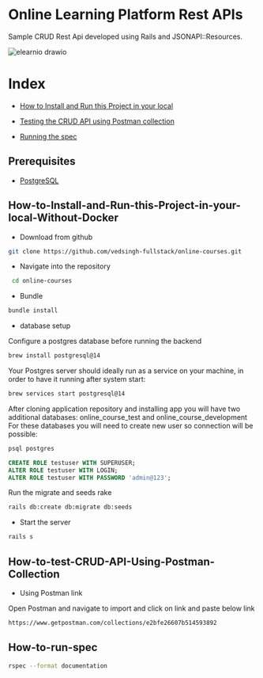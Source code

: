 # Online Learning Platform Rest APIs

Sample CRUD Rest Api developed using Rails and JSONAPI::Resources.

![elearnio drawio](https://user-images.githubusercontent.com/7689116/208054746-299b7cf1-28b9-4d5e-86ed-201dcf87c363.svg)


# Index
* [How to Install and Run this Project in your local](#How-to-Install-and-Run-this-Project-in-your-local-Without-Docker)

* [Testing the CRUD API using Postman collection](#How-to-test-CRUD-API-Using-Postman-Collection)

* [Running the spec](#How-to-run-spec)


## Prerequisites
- [PostgreSQL](https://www.digitalocean.com/community/tutorials/how-to-use-postgresql-with-your-ruby-on-rails-application-on-macos)


## How-to-Install-and-Run-this-Project-in-your-local-Without-Docker

* Download from github
```bash
git clone https://github.com/vedsingh-fullstack/online-courses.git
```
* Navigate into the repository
```bash
 cd online-courses
```
* Bundle

```bash
bundle install
```

* database setup

Configure a postgres database before running the backend

```sh
brew install postgresql@14
```
Your Postgres server should ideally run as a service on your machine, in order
to have it running after system start:
```sh
brew services start postgresql@14
```

After cloning application repository and installing app you will have two additional databases: online_course_test and online_course_development
For these databases you will need to create new user so connection will be possible:
```sh
psql postgres
```
```sql
CREATE ROLE testuser WITH SUPERUSER;
ALTER ROLE testuser WITH LOGIN;
ALTER ROLE testuser WITH PASSWORD 'admin@123';
```

Run the migrate and seeds rake
 ```sh
rails db:create db:migrate db:seeds
```

* Start the server
 ```sh
rails s
```

## How-to-test-CRUD-API-Using-Postman-Collection

* Using Postman link

Open Postman and navigate to import and click on link and paste below link

 ```sh
https://www.getpostman.com/collections/e2bfe26607b514593892
```

## How-to-run-spec
 ```sh
 rspec --format documentation
 ```
